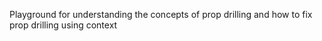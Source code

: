 Playground for understanding the concepts of prop drilling and how to fix prop drilling using context 